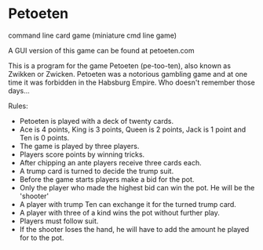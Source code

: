 # Petoeten

command line card game (miniature cmd line game)

A GUI version of this game can be found at petoeten.com

This is a program for the game Petoeten (pe-too-ten), also known as Zwikken or Zwicken.
Petoeten was a notorious gambling game and at one time it was forbidden in the Habsburg Empire.
Who doesn't remember those days...

Rules:
- Petoeten is played with a deck of twenty cards.
- Ace is 4 points, King is 3 points, Queen is 2 points, Jack is 1 point and Ten is 0 points.
- The game is played by three players.
- Players score points by winning tricks.
- After chipping an ante players receive three cards each.
- A trump card is turned to decide the trump suit.
- Before the game starts players make a bid for the pot.
- Only the player who made the highest bid can win the pot. He will be the 'shooter'
- A player with trump Ten can exchange it for the turned trump card.
- A player with three of a kind wins the pot without further play.
- Players must follow suit.
- If the shooter loses the hand, he will have to add the amount he played for to the pot.
